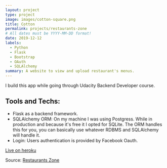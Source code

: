 ```yaml
---
layout: project
type: project
image: images/cotton-square.png
title: Cotton
permalink: projects/restaurants-zone
# All dates must be YYYY-MM-DD format!
date: 2019-12-12
labels:
  - Python
  - Flask
  - Bootstrap
  - OAuth
  - SQLAlchemy
summary: A website to view and upload restaurant's menus.
---
```


I build this app while going through Udacity Backend Developer course. 

## Tools and Techs:
- Flask as a backend framework.
- SQLAlchemy ORM: On my machine I was using Postgress. While in production and because it's free it I opted for SQLite. The ORM handles this for you, you can basically use whatever RDBMS and SQLAlchemy will handle it.
- Login: Users authentication is provided by Facebook Oauth.

[Live on heroku](htttps://restaurantszone.herokuapp.com)

Source: <a href="https://github.com/3omer/restaurants-zone"><i class="large github icon "></i>Restaurants Zone</a>

